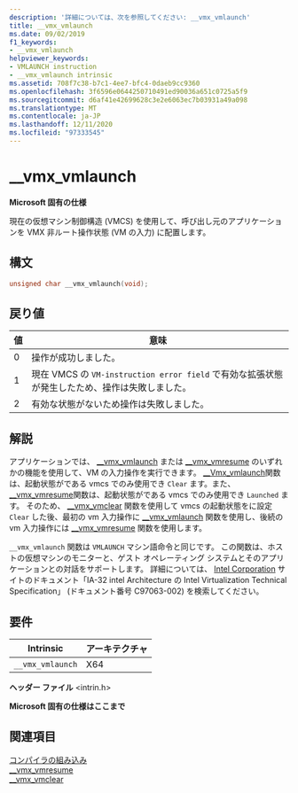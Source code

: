 ```yaml
---
description: '詳細については、次を参照してください: __vmx_vmlaunch'
title: __vmx_vmlaunch
ms.date: 09/02/2019
f1_keywords:
- __vmx_vmlaunch
helpviewer_keywords:
- VMLAUNCH instruction
- __vmx_vmlaunch intrinsic
ms.assetid: 708f7c38-b7c1-4ee7-bfc4-0daeb9cc9360
ms.openlocfilehash: 3f6596e0644250710491ed90036a651c0725a5f9
ms.sourcegitcommit: d6af41e42699628c3e2e6063ec7b03931a49a098
ms.translationtype: MT
ms.contentlocale: ja-JP
ms.lasthandoff: 12/11/2020
ms.locfileid: "97333545"
---
```

# <a name="__vmx_vmlaunch"></a>__vmx_vmlaunch

**Microsoft 固有の仕様**

現在の仮想マシン制御構造 (VMCS) を使用して、呼び出し元のアプリケーションを VMX 非ルート操作状態 (VM の入力) に配置します。

## <a name="syntax"></a>構文

```C
unsigned char __vmx_vmlaunch(void);
```

## <a name="return-value"></a>戻り値

|値|意味|
|-----------|-------------|
|0|操作が成功しました。|
|1|現在 VMCS の `VM-instruction error field` で有効な拡張状態が発生したため、操作は失敗しました。|
|2|有効な状態がないため操作は失敗しました。|

## <a name="remarks"></a>解説

アプリケーションでは、 [__vmx_vmlaunch](../intrinsics/vmx-vmlaunch.md) または [__vmx_vmresume](../intrinsics/vmx-vmresume.md) のいずれかの機能を使用して、VM の入力操作を実行できます。 [__Vmx_vmlaunch](../intrinsics/vmx-vmlaunch.md)関数は、起動状態がである vmcs でのみ使用でき `Clear` ます。また、 [__vmx_vmresume](../intrinsics/vmx-vmresume.md)関数は、起動状態がである vmcs でのみ使用でき `Launched` ます。 そのため、 [__vmx_vmclear](../intrinsics/vmx-vmclear.md) 関数を使用して vmcs の起動状態をに設定 `Clear` した後、最初の vm 入力操作に [__vmx_vmlaunch](../intrinsics/vmx-vmlaunch.md) 関数を使用し、後続の vm 入力操作には [__vmx_vmresume](../intrinsics/vmx-vmresume.md) 関数を使用します。

`__vmx_vmlaunch` 関数は `VMLAUNCH` マシン語命令と同じです。 この関数は、ホストの仮想マシンのモニターと、ゲスト オペレーティング システムとそのアプリケーションとの対話をサポートします。 詳細については、 [Intel Corporation](https://software.intel.com/articles/intel-sdm) サイトのドキュメント「IA-32 intel Architecture の Intel Virtualization Technical Specification」 (ドキュメント番号 C97063-002) を検索してください。

## <a name="requirements"></a>要件

|Intrinsic|アーキテクチャ|
|---------------|------------------|
|`__vmx_vmlaunch`|X64|

**ヘッダー ファイル** \<intrin.h>

**Microsoft 固有の仕様はここまで**

## <a name="see-also"></a>関連項目

[コンパイラの組み込み](../intrinsics/compiler-intrinsics.md)\
[__vmx_vmresume](../intrinsics/vmx-vmresume.md)\
[__vmx_vmclear](../intrinsics/vmx-vmclear.md)

